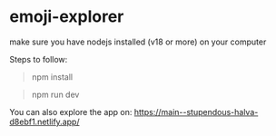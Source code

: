 ﻿# emoji-explorer

 make sure you have nodejs installed (v18 or more) on your computer

 Steps to follow:

> npm install

> npm run dev

You can also explore the app on: https://main--stupendous-halva-d8ebf1.netlify.app/
